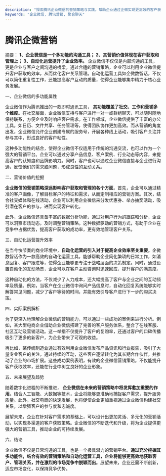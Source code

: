 ```yaml
---
description: "探索腾讯企业微信的营销策略与实践，帮助企业通过企微实现更高效的客户获取与管理。"
keywords: "企业微信, 腾讯营销, 聚合聊天"
---
```

# 腾讯企微营销

摘要： 
**1、企业微信是一个多功能的沟通工具； 2、其营销价值体现在客户获取和管理上； 3、自动化运营提升了企业效率。** 企业微信不仅仅是内部沟通的工具，更是企业与客户之间沟通的桥梁。通过合适的营销策略，企业可以利用企业微信提升客户获取的效率，从而优化客户关系管理。自动化运营工具如企微数智话，不仅可以简化重复性工作，还能提高客户互动的质量，使得企业能够集中精力于核心业务发展。

一、企业微信的多功能属性

企业微信作为腾讯推出的一款即时通讯工具， **其功能覆盖了社交、工作和营销多个维度**。在社交层面，企业微信支持与客户进行一对一或群组聊天，可以随时随地保持联系，方便企业及时响应客户需求。在工作领域，企业微信提供了丰富的办公工具，如日历、文件共享、任务管理等，使得团队协作更加高效。而从营销的角度出发，企业微信允许企业创建专属的服务号，开展各种线上活动，吸引客户关注并参与其中，形成良好的客户粘性。

这种多功能性的结合，使得企业微信不仅适用于传统的沟通交流，也可以作为一个强大的营销平台。企业可以通过分享产品信息、客户案例、行业动态等内容，来提高客户的认知度和品牌影响力。同时，客户也可以通过企业微信直接与企业进行沟通，反馈他们的需求或问题，形成良性的互动关系。

二、营销价值的挖掘

**企业微信的营销策略深远影响客户获取和管理的各个方面**。首先，企业可以通过精准的客户画像，了解目标客户的特征和需求，从而定制相应的营销方案。其次，结合社交媒体和在线活动，企业可以利用企业微信来分发优惠券、举办抽奖活动，吸引潜在客户的参与，进而实现客户转化。

此外，企业微信还具备丰富的数据分析功能，通过对用户行为的跟踪和分析，企业可以洞察市场动态，及时调整营销策略。这种数据驱动的营销方式，有助于企业在竞争中占据优势，提高客户获取的成功率，更有效地管理客户关系。

三、自动化运营提升效率

在当今快节奏的商业环境中，**自动化运营的引入对于提高企业效率至关重要**。企微数智话作为一款高效的自动化运营工具，能够帮助企业简化繁琐的日常工作，如消息回复、客户跟进等，使得企业能够更专注于战略层面的决策制定。同时，通过设置自动化的互动场景，企业可以在客户主动咨询时迅速回应，提升客户的满意度。

这种自动化的方法，不仅减少了人力成本，还大幅提高了客户与企业之间的互动频率及质量。例如，当客户在企业微信中询问产品信息时，自动化回复系统能够实时解答常见问题，减少了客户等待的时间，并能有效引导客户进行下一步的购买决策。

四、实际案例解析

为了更深入地理解企业微信的营销能力，可以通过一些成功的案例来进行分析。例如，某大型电商企业借助企业微信搭建了完善的客户服务体系，整合了在线客服、社区互动及营销活动。这一举措不仅提升了客户的复购率，还通过客户的口碑传播吸引了更多的新客户，为企业带来了可观的收益。

再比如，某传统制造业通过有效利用企业微信发布产品资讯和行业报告，吸引了大量专业客户的关注。通过持续的互动，这些客户逐渐转化为其长期合作伙伴，并推动了企业的市场扩展。这些成功案例表明，有效的企业微信营销策略，不仅能提升客户获取效率，还能在行业中树立良好的企业形象。

五、未来展望及趋势

随着数字化进程的不断推进， **企业微信在未来的营销策略中将发挥愈加重要的作用**。结合人工智能、大数据等技术，企业将能够更准确地捕捉客户需求，提升服务质量。此外，社交电商的快速发展，也将促使企业更加重视通过企业微信构建社交关系，以增强客户的参与度和忠诚度。

展望未来，企业在针对客户需求的基础上，可以设计出更加灵活、多元化的营销活动，以实现多渠道的客户获取策略。企业微信的不断迭代和升级，将为企业提供更强大的营销工具，推动企业的可持续发展。

六、结论

企业微信不仅是日常沟通的工具，也是一个极具潜力的营销平台。**通过充分挖掘其多功能性，结合有效的营销策略和自动化运营工具，企业将能够更高效地获取客户、管理关系，并在激烈的市场竞争中脱颖而出**。展望未来，企业还需不断创新，适应市场变化，以保持竞争优势。
